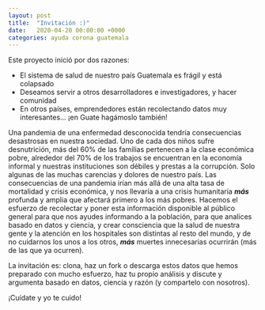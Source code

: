 ```yaml
---
layout: post
title:  "Invitación :)"
date:   2020-04-20 00:00:00 +0000
categories: ayuda corona guatemala 
---
```


Este proyecto inició por dos razones:
- El sistema de salud de nuestro país Guatemala es frágil y está colapsado
- Deseamos servir a otros desarrolladores e investigadores, y hacer comunidad
- En otros países, emprendedores están recolectando datos muy interesantes... ¡en Guate hagámoslo también!

Una pandemia de una enfermedad desconocida tendría consecuencias desastrosas en nuestra sociedad. Uno de cada dos niños sufre desnutrición, más del 60% de las familias pertenecen a la clase económica pobre, alrededor del 70% de los trabajos se encuentran en la economía informal y nuestras instituciones son débiles y prestas a la corrupción. Solo algunas de las muchas carencias y dolores de nuestro país. Las consecuencias de una pandemia irían más allá de una alta tasa de mortalidad y crisis económica, y nos llevaría a una crisis humanitaria ***más*** profunda y amplia que afectará primero a los más pobres. Hacemos el esfuerzo de recolectar y poner esta información disponible al público general para que nos ayudes informando a la población, para que analices basado en datos y ciencia, y crear consciencia que la salud de nuestra gente y la atención en los hospitales son distintas al resto del mundo, y de no cuidarnos los unos a los otros, ***más*** muertes innecesarias ocurrirán (más de las que ya ocurren).

La invitación es: clona, haz un fork o descarga estos datos que hemos preparado con mucho esfuerzo, haz tu propio análisis y discute y argumenta basado en datos, ciencia y razón (y compartelo con nosotros).

¡Cuídate y yo te cuido!
